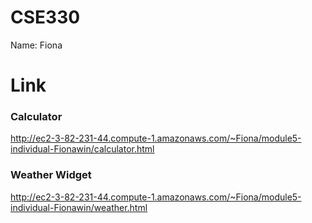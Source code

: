 # CSE330
Name: Fiona

# Link
### Calculator
http://ec2-3-82-231-44.compute-1.amazonaws.com/~Fiona/module5-individual-Fionawin/calculator.html

### Weather Widget
http://ec2-3-82-231-44.compute-1.amazonaws.com/~Fiona/module5-individual-Fionawin/weather.html
